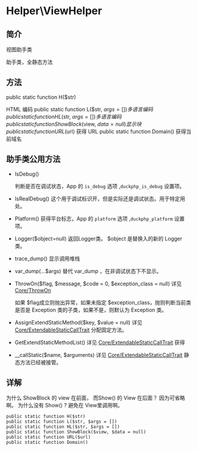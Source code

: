 # Helper\ViewHelper

## 简介

视图助手类

助手类，全静态方法
## 方法

public static function H($str)

HTML 编码
public static function L($str, $args = [])
多语言编码
public static function HL($str, $args = [])
多语言编码
public static function ShowBlock($view, $data = null)
显示块
public static function URL($url)
获得 URL
public static function Domain()
获得当前域名

## 助手类公用方法
- IsDebug()

    判断是否在调试状态，App 的  `is_debug` 选项 ,`duckphp_is_debug` 设置项。
    
- IsRealDebug()
    这个用于调试标识开，但是实际还是调试状态。用于特定用处。
    
- Platform()
    获得平台标志，App 的  `platform` 选项 ,`duckphp_platform` 设置项。
    
- Logger($object=null)
    返回Logger类。
    $object 是替换入的新的 Logger 类。
    
- trace_dump()
    显示调用堆栈
    
- var_dump(...$args)
    替代 var_dump ，在非调试状态下不显示。
    
- ThrowOn($flag, $message, $code = 0, $exception_class = null) 详见 [Core/ThrowOn](Core-ThrowOn.md)

    如果 $flag成立则抛出异常，如果未指定 $exception_class，抛则判断当前类是否是 Exception 类的子类，如果不是，则默认为 Exception 类。    
- AssignExtendStaticMethod($key, $value = null)   详见 [Core/ExtendableStaticCallTrait](Core-ExtendableStaticCallTrait.md)
    分配固定方法。

- GetExtendStaticMethodList() 详见 [Core/ExtendableStaticCallTrait](Core-ExtendableStaticCallTrait.md)
    获得
- \_\_callStatic($name, $arguments) 详见 [Core/ExtendableStaticCallTrait](Core-ExtendableStaticCallTrait.md)
    静态方法已经被接管。
## 详解


为什么 ShowBlock 的 view 在前面， 而Show() 的 View 在后面？ 因为可省略啊。
为什么没有 Show() ? 避免在 View里调用啊。


    public static function H($str)
    public static function L($str, $args = [])
    public static function HL($str, $args = [])
    public static function ShowBlock($view, $data = null)
    public static function URL($url)
    public static function Domain()

